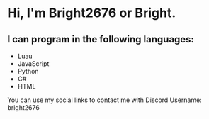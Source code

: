 # Hi, I'm Bright2676 or Bright.

## I can program in the following languages:

- Luau
- JavaScript
- Python
- C#
- HTML

You can use my social links to contact me with Discord
Username: bright2676
